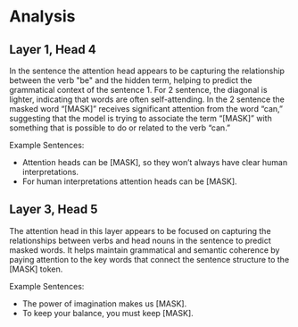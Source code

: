# Analysis

## Layer 1, Head 4

In the sentence the attention head appears to be capturing the relationship between the verb "be" and the hidden term, helping to predict the grammatical context of the sentence 1.
For 2 sentence, the diagonal is lighter, indicating that words are often self-attending. In the 2 sentence the masked word “[MASK]” receives significant attention from the word “can,” suggesting that the model is trying to associate the term “[MASK]” with something that is possible to do or related to the verb “can.”

Example Sentences:
- Attention heads can be [MASK], so they won’t always have clear human interpretations.
- For human interpretations attention heads can be [MASK].

## Layer 3, Head 5

The attention head in this layer appears to be focused on capturing the relationships between verbs and head nouns in the sentence to predict masked words. It helps maintain grammatical and semantic coherence by paying attention to the key words that connect the sentence structure to the [MASK] token.

Example Sentences:
- The power of imagination makes us [MASK].
- To keep your balance, you must keep [MASK].


